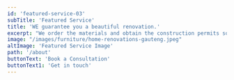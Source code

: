 ```yaml
---
id: 'featured-service-03'
subTitle: 'Featured Service'
title: 'WE guarantee you a beautiful renovation.'
excerpt: "We order the materials and obtain the construction permits so everything comes together on schedule.No other bathroom contractor comes close to the degree of quality, service, project management, problem solving, and our 10-year labor warranty.Let us come to you. A certified interior design expert will meet with you at your location. A certified interior design expert will meet with you to discuss and recommend the most suitable design for your space, needs, and budget with no commitment to you. The consultation is a way for you to discuss your vision and receive recommendations from our designers, and work together to conceive an action plan. Whether you choose NYKB or another firm, you’ll have a clear sense of all your options. Of course, we hope you choose NYKB."
image: "/images/furniture/home-renovations-gauteng.jpeg"
altImage: 'Featured Service Image'
path: '/about'
buttonText: 'Book a Consultation'
buttonText1: 'Get in touch'
---
```

